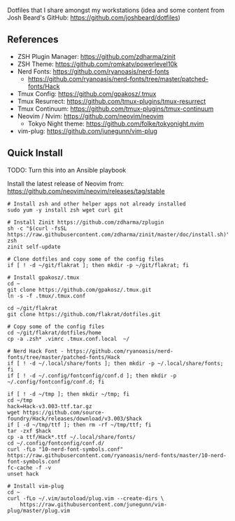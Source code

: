 Dotfiles that I share amongst my workstations (idea and some content from Josh Beard's GitHub: https://github.com/joshbeard/dotfiles)

## References
  - ZSH Plugin Manager: https://github.com/zdharma/zinit
  - ZSH Theme: https://github.com/romkatv/powerlevel10k
  - Nerd Fonts: https://github.com/ryanoasis/nerd-fonts
    - https://github.com/ryanoasis/nerd-fonts/tree/master/patched-fonts/Hack
  - Tmux Config: https://github.com/gpakosz/.tmux
  - Tmux Resurrect: https://github.com/tmux-plugins/tmux-resurrect
  - Tmux Continuum: https://github.com/tmux-plugins/tmux-continuum
  - Neovim / Nvim: https://github.com/neovim/neovim
    - Tokyo Night theme: https://github.com/folke/tokyonight.nvim
  - vim-plug: https://github.com/junegunn/vim-plug

## Quick Install
TODO: Turn this into an Ansible playbook

Install the latest release of Neovim from: https://github.com/neovim/neovim/releases/tag/stable

```shell
# Install zsh and other helper apps not already installed
sudo yum -y install zsh wget curl git

# Install Zinit https://github.com/zdharma/zplugin
sh -c "$(curl -fsSL https://raw.githubusercontent.com/zdharma/zinit/master/doc/install.sh)"
zsh
zinit self-update

# Clone dotfiles and copy some of the config files
if [ ! -d ~/git/flakrat ]; then mkdir -p ~/git/flakrat; fi

# Install gpakosz/.tmux
cd ~
git clone https://github.com/gpakosz/.tmux.git
ln -s -f .tmux/.tmux.conf

cd ~/git/flakrat
git clone https://github.com/flakrat/dotfiles.git

# Copy some of the config files
cd ~/git/flakrat/dotfiles/home
cp -a .zsh* .vimrc .tmux.conf.local  ~/

# Nerd Hack Font - https://github.com/ryanoasis/nerd-fonts/tree/master/patched-fonts/Hack
if [ ! -d ~/.local/share/fonts ]; then mkdir -p ~/.local/share/fonts; fi
if [ ! -d ~/.config/fontconfig/conf.d ]; then mkdir -p ~/.config/fontconfig/conf.d; fi

if [ ! -d ~/tmp ]; then mkdir ~/tmp; fi
cd ~/tmp
hack=Hack-v3.003-ttf.tar.gz
wget https://github.com/source-foundry/Hack/releases/download/v3.003/$hack
if [ -d ~/tmp/ttf ]; then rm -rf ~/tmp/ttf; fi
tar -zxf $hack
cp -a ttf/Hack*.ttf ~/.local/share/fonts/
cd ~/.config/fontconfig/conf.d/
curl -fLo "10-nerd-font-symbols.conf" https://raw.githubusercontent.com/ryanoasis/nerd-fonts/master/10-nerd-font-symbols.conf
fc-cache -f -v
unset hack

# Install vim-plug
cd ~
curl -fLo ~/.vim/autoload/plug.vim --create-dirs \
    https://raw.githubusercontent.com/junegunn/vim-plug/master/plug.vim
```
